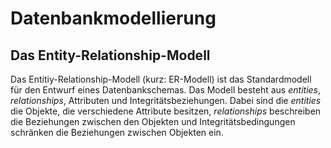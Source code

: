 # Datenbankmodellierung

## Das Entity-Relationship-Modell

Das Entitiy-Relationship-Modell (kurz: ER-Modell) ist das Standardmodell für den Entwurf eines Datenbankschemas.
Das Modell besteht aus *entities*, *relationships*, Attributen und Integritätsbeziehungen.
Dabei sind die *entities* die Objekte, die verschiedene Attribute besitzen, *relationships* beschreiben die Beziehungen zwischen den Objekten und Integritätsbedingungen schränken die Beziehungen zwischen Objekten ein.
